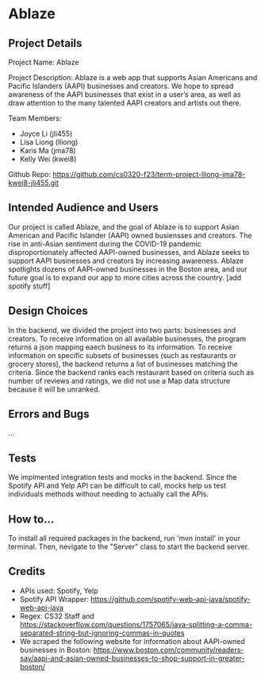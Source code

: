 # Ablaze
## Project Details
Project Name: Ablaze

Project Description: Ablaze is a web app that supports Asian Americans and Pacific Islanders (AAPI) businesses and creators. We hope to spread awareness of the AAPI businesses that exist in a user’s area, as well as draw attention to the many talented AAPI creators and artists out there. 

Team Members:
- Joyce Li (jli455)
- Lisa Liong (lliong)
- Karis Ma (jma78)
- Kelly Wei (kwei8)

Github Repo: https://github.com/cs0320-f23/term-project-lliong-jma78-kwei8-jli455.git

## Intended Audience and Users
Our project is called Ablaze, and the goal of Ablaze is to support Asian American and Pacific Islander (AAPI) owned busiensses and creators. The rise in anti-Asian sentiment during the COVID-19 pandemic disproportionately affected AAPI-owned businesses, and Ablaze seeks to support AAPI businesses and creators by increasing awareness. Ablaze spotlights dozens of AAPI-owned businesses in the Boston area, and our future goal is to expand our app to more cities across the country. [add spotify stuff]

## Design Choices
In the backend, we divided the project into two parts: businesses and creators. To receive information on all available businesses, the program returns a json mapping eaech business to its information. To receive information on specific subsets of businesses (such as restaurants or grocery stores), the backend returns a list of businesses matching the criteria. Since the backend ranks each restaurant based on criteria such as number of reviews and ratings, we did not use a Map data structure because it will be unranked. 

## Errors and Bugs
...

## Tests
We implmented integration tests and mocks in the backend. Since the Spotify API and Yelp API can be difficult to call, mocks help us test individuals methods without needing to actually call the APIs.

## How to...
To install all required packages in the backend, run 'mvn install' in your terminal. Then, nevigate to the "Server" class to start the backend server.

## Credits
- APIs used: Spotify, Yelp
- Spotify API Wrapper: https://github.com/spotify-web-api-java/spotify-web-api-java
- Regex: CS32 Staff and https://stackoverflow.com/questions/1757065/java-splitting-a-comma-separated-string-but-ignoring-commas-in-quotes
- We scraped the following website for information about AAPI-owned businesses in Boston: https://www.boston.com/community/readers-say/aapi-and-asian-owned-businesses-to-shop-support-in-greater-boston/

